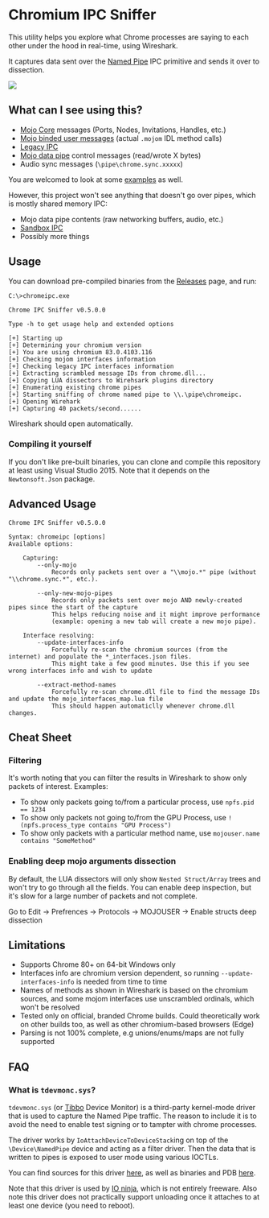 # Chromium IPC Sniffer
This utility helps you explore what Chrome processes are saying to each other under the hood in real-time, using Wireshark.

It captures data sent over the [Named Pipe](https://docs.microsoft.com/en-us/windows/win32/ipc/named-pipes) IPC primitive and sends it over to dissection.

<img src="https://raw.githubusercontent.com/tomer8007/chromium-ipc-sniffer/master/screenshots/screenshot_2.png" >

## What can I see using this?
* [Mojo Core](https://chromium.googlesource.com/chromium/src/+/master/mojo/core/README.md) messages (Ports, Nodes, Invitations, Handles, etc.)
* [Mojo binded user messages](https://chromium.googlesource.com/chromium/src/+/master/mojo/public/cpp/bindings/README.md) (actual `.mojom` IDL method calls)
* [Legacy IPC](https://www.chromium.org/developers/design-documents/inter-process-communication)
* [Mojo data pipe](https://chromium.googlesource.com/chromium/src/+/master/mojo/public/c/system/README.md#Data-Pipes) control messages (read/wrote X bytes)
* Audio sync messages (`\pipe\chrome.sync.xxxxx`)

You are welcomed to look at some [examples](https://github.com/tomer8007/chromium-ipc-sniffer/wiki/Examples) as well.

However, this project won't see anything that doesn't go over pipes, which is mostly shared memory IPC:
* Mojo data pipe contents (raw networking buffers, audio, etc.)
* [Sandbox IPC](https://chromium.googlesource.com/chromium/src/+/master/docs/design/sandbox.md#the-target-process)
* Possibly more things

## Usage
You can download pre-compiled binaries from the [Releases](https://github.com/tomer8007/chromium-ipc-sniffer/releases) page, and run:
```
C:\>chromeipc.exe

Chrome IPC Sniffer v0.5.0.0

Type -h to get usage help and extended options

[+] Starting up
[+] Determining your chromium version
[+] You are using chromium 83.0.4103.116
[+] Checking mojom interfaces information
[+] Checking legacy IPC interfaces information
[+] Extracting scrambled message IDs from chrome.dll...
[+] Copying LUA dissectors to Wirehsark plugins directory
[+] Enumerating existing chrome pipes
[+] Starting sniffing of chrome named pipe to \\.\pipe\chromeipc.
[+] Opening Wirehark
[+] Capturing 40 packets/second......
```

Wireshark should open automatically.

### Compiling it yourself
If you don't like pre-built binaries, you can clone and compile this repository at least using Visual Studio 2015. Note that it depends on the `Newtonsoft.Json` package.

## Advanced Usage
```
Chrome IPC Sniffer v0.5.0.0

Syntax: chromeipc [options]
Available options:

    Capturing:
        --only-mojo
            Records only packets sent over a "\\mojo.*" pipe (without "\\chrome.sync.*", etc.).

        --only-new-mojo-pipes
            Records only packets sent over mojo AND newly-created pipes since the start of the capture
            This helps reducing noise and it might improve performance
            (example: opening a new tab will create a new mojo pipe).

    Interface resolving:
        --update-interfaces-info
            Forcefully re-scan the chromium sources (from the internet) and populate the *_interfaces.json files.
            This might take a few good minutes. Use this if you see wrong interfaces info and wish to update

        --extract-method-names
            Forcefully re-scan chrome.dll file to find the message IDs and update the mojo_interfaces_map.lua file
            This should happen automaticlly whenever chrome.dll changes.

```

## Cheat Sheet
### Filtering
It's worth noting that you can filter the results in Wireshark to show only packets of interest. 
Examples:
* To show only packets going to/from a particular process, use `npfs.pid == 1234`
* To show only packets not going to/from the GPU Process, use `!(npfs.process_type contains "GPU Process")`
* To show only packets with a particular method name, use `mojouser.name contains "SomeMethod"`

### Enabling deep mojo arguments dissection
By default, the LUA dissectors will only show `Nested Struct/Array` trees and won't try to go through all the fields.
You can enable deep inspection, but it's slow for a large number of packets and not complete.

Go to Edit -> Prefrences -> Protocols -> MOJOUSER -> Enable structs deep dissection

## Limitations
* Supports Chrome 80+ on 64-bit Windows only
* Interfaces info are chromium version dependent, so running `--update-interfaces-info` is needed from time to time
* Names of methods as shown in Wireshark is based on the chromium sources, and some mojom interfaces use unscrambled ordinals, which won't be resolved
* Tested only on official, branded Chrome builds. Could theoretically work on other builds too, as well as other chromium-based browsers (Edge)
* Parsing is not 100% complete, e.g unions/enums/maps are not fully supported

## FAQ

### What is `tdevmonc.sys`?
`tdevmonc.sys` (or [Tibbo](https://tibbo.com/) Device Monitor) is a third-party kernel-mode driver that is used to capture the Named Pipe traffic.
The reason to include it is to avoid the need to enable test signing or to tampter with chrome processes.


The driver works by `IoAttachDeviceToDeviceStack`ing on top of the `\Device\NamedPipe` device and acting as a filter driver. Then the data that is written to pipes is exposed to user mode using various IOCTLs.

You can find sources for this driver [here](https://tibbo.com/downloads/archive/tdevmon/tdevmon-3.3.5/), as well as binaries and PDB [here](https://tibbo.com/downloads/archive/tdevmon/tdevmon-3.3.2/).

Note that this driver is used by [IO ninja](https://ioninja.com/), which is not entirely freeware.
Also note this driver does not practically support unloading once it attaches to at least one device (you need to reboot).

